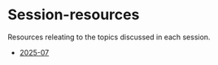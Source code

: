 # Session-resources

Resources releating to the topics discussed in each session.

- [2025-07](2025-07.md#july-2025-session)
